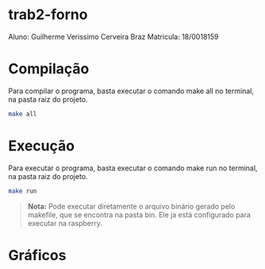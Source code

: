 # trab2-forno
Aluno: Guilherme Verissimo Cerveira Braz
Matricula: 18/0018159

# Compilação
Para compilar o programa, basta executar o comando make all no terminal, na pasta raiz do projeto.
```bash
make all
```

# Execução
Para executar o programa, basta executar o comando make run no terminal, na pasta raiz do projeto.
```bash
make run
```
> **Nota:** Pode executar diretamente o arquivo binário gerado pelo makefile, que se encontra na pasta bin. Ele ja está configurado para executar na raspberry.
# Gráficos
